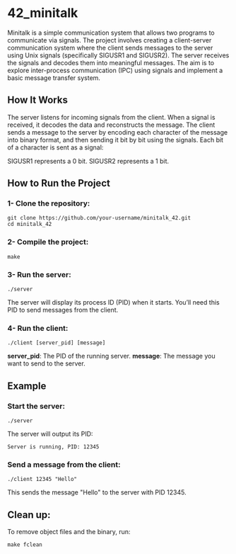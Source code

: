 # 42_minitalk
Minitalk is a simple communication system that allows two programs to communicate via signals. The project involves creating a client-server communication system where the client sends messages to the server using Unix signals (specifically SIGUSR1 and SIGUSR2). The server receives the signals and decodes them into meaningful messages. The aim is to explore inter-process communication (IPC) using signals and implement a basic message transfer system.

##  How It Works
The server listens for incoming signals from the client. When a signal is received, it decodes the data and reconstructs the message.
The client sends a message to the server by encoding each character of the message into binary format, and then sending it bit by bit using the signals.
Each bit of a character is sent as a signal:

SIGUSR1 represents a 0 bit.
SIGUSR2 represents a 1 bit.

## How to Run the Project
### 1- Clone the repository:
```
git clone https://github.com/your-username/minitalk_42.git
cd minitalk_42
```
### 2- Compile the project:
```
make
```
### 3- Run the server:
```
./server
```
The server will display its process ID (PID) when it starts. You’ll need this PID to send messages from the client.

### 4- Run the client:
```
./client [server_pid] [message]
```
<b>server_pid</b>: The PID of the running server.
<b>message</b>: The message you want to send to the server.
## Example
### Start the server:
```
./server
```
The server will output its PID:
```
Server is running, PID: 12345
```
### Send a message from the client:
```
./client 12345 "Hello"
```
This sends the message "Hello" to the server with PID 12345.

## Clean up:
To remove object files and the binary, run:
```
make fclean
```
